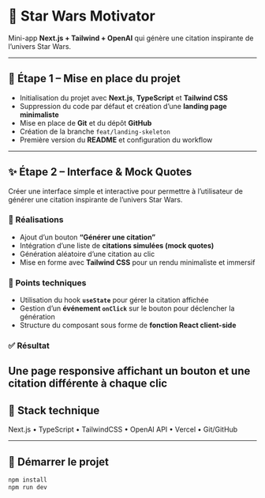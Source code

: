 # 🌌 Star Wars Motivator

Mini-app **Next.js + Tailwind + OpenAI** qui génère une citation inspirante de l’univers Star Wars.

---

## 🧱 Étape 1 – Mise en place du projet
- Initialisation du projet avec **Next.js**, **TypeScript** et **Tailwind CSS**
- Suppression du code par défaut et création d’une **landing page minimaliste**
- Mise en place de **Git** et du dépôt **GitHub**
- Création de la branche `feat/landing-skeleton`
- Première version du **README** et configuration du workflow

---

## ✨ Étape 2 – Interface & Mock Quotes
Créer une interface simple et interactive pour permettre à l’utilisateur de générer une citation inspirante de l’univers Star Wars.

### 🧩 Réalisations
- Ajout d’un bouton **“Générer une citation”**
- Intégration d’une liste de **citations simulées (mock quotes)**
- Génération aléatoire d’une citation au clic
- Mise en forme avec **Tailwind CSS** pour un rendu minimaliste et immersif

### 🧠 Points techniques
- Utilisation du hook **`useState`** pour gérer la citation affichée
- Gestion d’un **événement `onClick`** sur le bouton pour déclencher la génération
- Structure du composant sous forme de **fonction React client-side**

### ✅ Résultat
Une page responsive affichant un bouton et une citation différente à chaque clic
---

## 🧩 Stack technique
Next.js • TypeScript • TailwindCSS • OpenAI API • Vercel • Git/GitHub

---

## 🚀 Démarrer le projet
```bash
npm install
npm run dev
